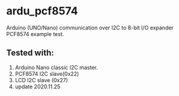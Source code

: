 # ardu_pcf8574
Arduino (UNO/Nano) communication over I2C to 8-bit I/O expander PCF8574 example test.

## Tested with:
1. Arduino Nano classic I2C master.
2. PCF8574 I2C slave(0x22)
3. LCD I2C slave (0x27)
4. update 2020.11.25